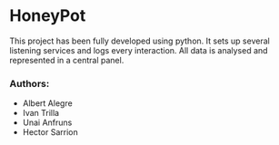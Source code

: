 # HoneyPot

This project has been fully developed using python. It sets up several listening services and logs every interaction. All data is analysed and represented in a central panel.

### Authors:

- Albert Alegre
- Ivan Trilla
- Unai Anfruns
- Hector Sarrion
